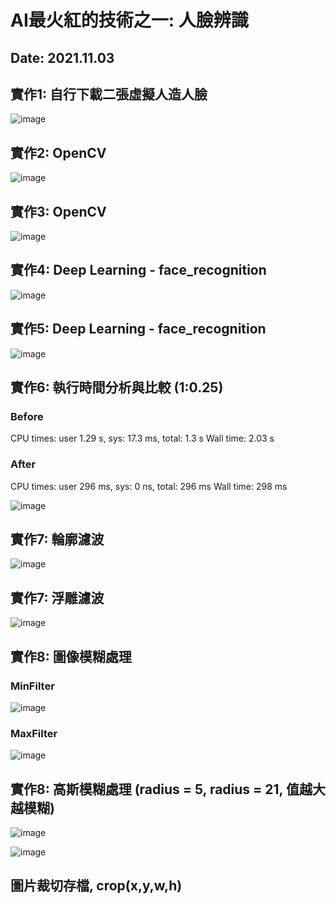 # AI最火紅的技術之一: 人臉辨識

## Date: 2021.11.03

## 實作1: 自行下載二張虛擬人造人臉

![image](https://user-images.githubusercontent.com/89304181/139999478-c0161304-3de2-4d05-9b14-42b67717ade3.png)

## 實作2: OpenCV

![image](https://user-images.githubusercontent.com/89304181/139999521-f80385d3-00e7-47ce-afc5-87848f82fd58.png)

## 實作3: OpenCV

![image](https://user-images.githubusercontent.com/89304181/139999617-4db1e52a-1709-4344-99ba-ed6b747d07a0.png)

## 實作4: Deep Learning - face_recognition

![image](https://user-images.githubusercontent.com/89304181/139999683-c5e15747-60d5-4c00-afa6-b1986ec9b13b.png)


## 實作5: Deep Learning - face_recognition

![image](https://user-images.githubusercontent.com/89304181/139999741-bb54f94d-c94a-4416-85c7-fbd85d7622d0.png)


## 實作6: 執行時間分析與比較 (1:0.25)

### Before
CPU times: user 1.29 s, sys: 17.3 ms, total: 1.3 s
Wall time: 2.03 s

### After
CPU times: user 296 ms, sys: 0 ns, total: 296 ms
Wall time: 298 ms

![image](https://user-images.githubusercontent.com/89304181/140241777-ff381953-5cc3-4d45-acd7-b70fe1c37acf.png)

## 實作7: 輪廓濾波

![image](https://user-images.githubusercontent.com/89304181/140241865-c32b4d20-84e7-48af-bdf5-97213db6f4cf.png)

## 實作7: 浮雕濾波

![image](https://user-images.githubusercontent.com/89304181/140241980-f700943b-d8d8-4f6e-bef3-a4edeaacbb7f.png)

## 實作8: 圖像模糊處理

### MinFilter

![image](https://user-images.githubusercontent.com/89304181/140242096-bf278855-a21d-40f3-9b99-3e669853c2bb.png)

### MaxFilter

![image](https://user-images.githubusercontent.com/89304181/140242174-3bb2d122-6d72-438f-b7de-8e4143f9e8a6.png)

## 實作8: 高斯模糊處理 (radius = 5, radius = 21, 值越大 越模糊)

![image](https://user-images.githubusercontent.com/89304181/140242323-1f9e0fb0-a477-4125-a980-5e5e4a6fe140.png)

![image](https://user-images.githubusercontent.com/89304181/140242371-84654019-9d0d-402c-8596-39538c200cdd.png)

## 圖片裁切存檔, crop(x,y,w,h)



